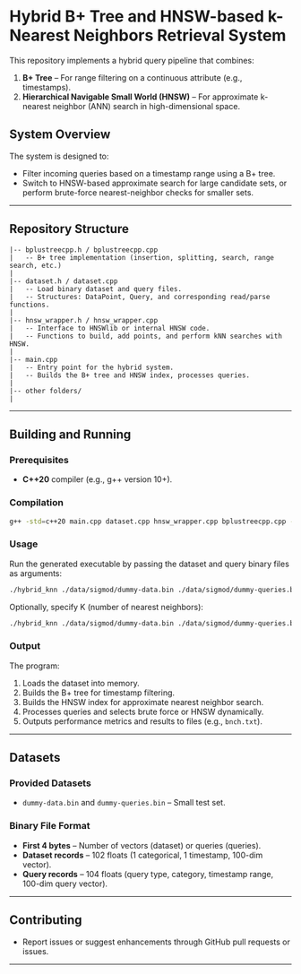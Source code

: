 # Hybrid B+ Tree and HNSW-based k-Nearest Neighbors Retrieval System

This repository implements a hybrid query pipeline that combines:

1. **B+ Tree** – For range filtering on a continuous attribute (e.g., timestamps).
2. **Hierarchical Navigable Small World (HNSW)** – For approximate k-nearest neighbor (ANN) search in high-dimensional space.

## System Overview
The system is designed to:
- Filter incoming queries based on a timestamp range using a B+ tree.
- Switch to HNSW-based approximate search for large candidate sets, or perform brute-force nearest-neighbor checks for smaller sets.

---

## Repository Structure

```
|-- bplustreecpp.h / bplustreecpp.cpp
|   -- B+ tree implementation (insertion, splitting, search, range search, etc.)
|
|-- dataset.h / dataset.cpp
|   -- Load binary dataset and query files.
|   -- Structures: DataPoint, Query, and corresponding read/parse functions.
|
|-- hnsw_wrapper.h / hnsw_wrapper.cpp
|   -- Interface to HNSWlib or internal HNSW code.
|   -- Functions to build, add points, and perform kNN searches with HNSW.
|
|-- main.cpp
|   -- Entry point for the hybrid system.
|   -- Builds the B+ tree and HNSW index, processes queries.
|
|-- other folders/
|   
```

---

## Building and Running

### Prerequisites
- **C++20** compiler (e.g., g++ version 10+).

### Compilation
```bash
g++ -std=c++20 main.cpp dataset.cpp hnsw_wrapper.cpp bplustreecpp.cpp -o hybrid_knn
```

### Usage
Run the generated executable by passing the dataset and query binary files as arguments:
```bash
./hybrid_knn ./data/sigmod/dummy-data.bin ./data/sigmod/dummy-queries.bin
```
Optionally, specify K (number of nearest neighbors):
```bash
./hybrid_knn ./data/sigmod/dummy-data.bin ./data/sigmod/dummy-queries.bin
```

### Output
The program:
1. Loads the dataset into memory.
2. Builds the B+ tree for timestamp filtering.
3. Builds the HNSW index for approximate nearest neighbor search.
4. Processes queries and selects brute force or HNSW dynamically.
5. Outputs performance metrics and results to files (e.g., `bnch.txt`).

---

## Datasets
### Provided Datasets
- `dummy-data.bin` and `dummy-queries.bin` – Small test set.

### Binary File Format
- **First 4 bytes** – Number of vectors (dataset) or queries (queries).
- **Dataset records** – 102 floats (1 categorical, 1 timestamp, 100-dim vector).
- **Query records** – 104 floats (query type, category, timestamp range, 100-dim query vector).

---

## Contributing
- Report issues or suggest enhancements through GitHub pull requests or issues.

---


